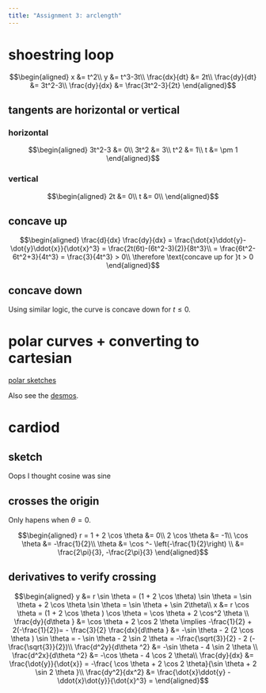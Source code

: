 ```yaml
---
title: "Assignment 3: arclength"
---
```


# shoestring loop

$$\begin{aligned}
  x &= t^2\\
  y &= t^3-3t\\
  \frac{dx}{dt} &= 2t\\
  \frac{dy}{dt} &= 3t^2-3\\
  \frac{dy}{dx} &= \frac{3t^2-3}{2t}
  \end{aligned}$$

## tangents are horizontal or vertical

### horizontal

$$\begin{aligned}
    3t^2-3 &= 0\\
    3t^2 &= 3\\
    t^2 &= 1\\
    t &= \pm 1
    \end{aligned}$$

### vertical

$$\begin{aligned}
    2t &= 0\\
    t &= 0\\
    \end{aligned}$$

## concave up

$$\begin{aligned}
   \frac{d}{dx} \frac{dy}{dx} = \frac{\dot{x}\ddot{y}-\dot{y}\ddot{x}}{\dot{x}^3} = \frac{2t(6t)-(6t^2-3)(2)}{8t^3}\\
   = \frac{6t^2-6t^2+3}{4t^3} = \frac{3}{4t^3} > 0\\
   \therefore \text{concave up for }t > 0
   \end{aligned}$$

## concave down

Using similar logic, the curve is concave down for $t \le 0$.

# polar curves + converting to cartesian

[polar sketches](KBe21math520retAssign3polarSketches.png)

Also see the [desmos](https://www.desmos.com/calculator/y6bmz6asfc).

# cardiod

## sketch

Oops I thought cosine was sine

## crosses the origin

Only hapens when $\theta = 0$.

$$\begin{aligned}
   r = 1 + 2 \cos  \theta  &= 0\\
   2 \cos  \theta  &= -1\\
   \cos  \theta &= -\frac{1}{2}\\
   \theta &= \cos ^-  \left(-\frac{1}{2}\right)  \\
   &= \frac{2\pi}{3}, -\frac{2\pi}{3}
   \end{aligned}$$

## derivatives to verify crossing

$$\begin{aligned}
   y &= r \sin  \theta  = (1 + 2 \cos  \theta) \sin  \theta = \sin  \theta + 2 \cos  \theta  \sin  \theta = \sin  \theta  + \sin  2\theta\\
   x &= r \cos  \theta  = (1 + 2 \cos  \theta ) \cos \theta = \cos  \theta  + 2 \cos^2 \theta  \\
   \frac{dy}{d\theta } &= \cos  \theta  + 2 \cos 2 \theta \implies -\frac{1}{2} + 2(-\frac{1}{2})= - \frac{3}{2}
   \frac{dx}{d\theta } &= -\sin  \theta - 2 (2 \cos  \theta ) \sin \theta = - \sin  \theta - 2 \sin  2 \theta = -\frac{\sqrt{3}}{2} - 2 (- \frac{\sqrt{3}}{2})\\
   \frac{d^2y}{d\theta ^2} &= -\sin  \theta - 4 \sin  2 \theta \\
   \frac{d^2x}{d\theta ^2} &= -\cos \theta - 4 \cos  2 \theta\\
   \frac{dy}{dx} &= \frac{\dot{y}}{\dot{x}} = -\frac{ \cos  \theta + 2 \cos 2 \theta}{\sin  \theta + 2 \sin  2 \theta }\\
   \frac{dy^2}{dx^2} &= \frac{\dot{x}\ddot{y} - \ddot{x}\dot{y}}{\dot{x}^3} = 
   \end{aligned}$$
